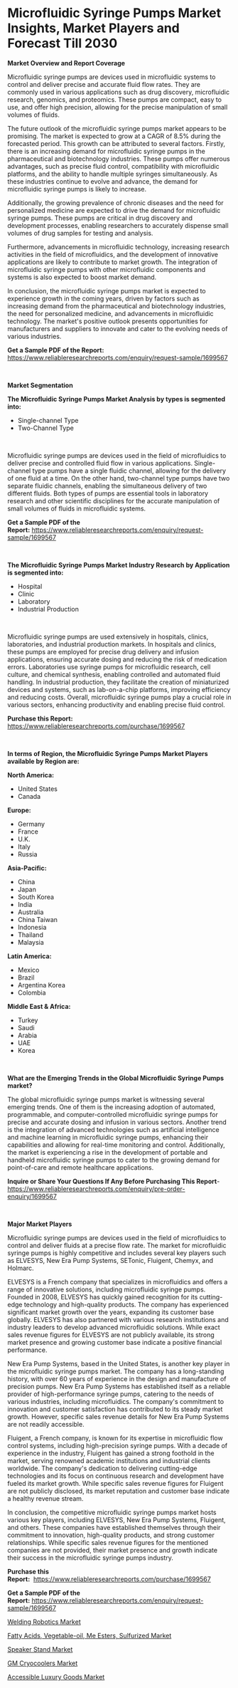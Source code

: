 <p><h1>Microfluidic Syringe Pumps Market Insights, Market Players and Forecast Till 2030</h1></p><p><strong>Market Overview and Report Coverage</strong></p>
<p><p>Microfluidic syringe pumps are devices used in microfluidic systems to control and deliver precise and accurate fluid flow rates. They are commonly used in various applications such as drug discovery, microfluidic research, genomics, and proteomics. These pumps are compact, easy to use, and offer high precision, allowing for the precise manipulation of small volumes of fluids.</p><p>The future outlook of the microfluidic syringe pumps market appears to be promising. The market is expected to grow at a CAGR of 8.5% during the forecasted period. This growth can be attributed to several factors. Firstly, there is an increasing demand for microfluidic syringe pumps in the pharmaceutical and biotechnology industries. These pumps offer numerous advantages, such as precise fluid control, compatibility with microfluidic platforms, and the ability to handle multiple syringes simultaneously. As these industries continue to evolve and advance, the demand for microfluidic syringe pumps is likely to increase.</p><p>Additionally, the growing prevalence of chronic diseases and the need for personalized medicine are expected to drive the demand for microfluidic syringe pumps. These pumps are critical in drug discovery and development processes, enabling researchers to accurately dispense small volumes of drug samples for testing and analysis.</p><p>Furthermore, advancements in microfluidic technology, increasing research activities in the field of microfluidics, and the development of innovative applications are likely to contribute to market growth. The integration of microfluidic syringe pumps with other microfluidic components and systems is also expected to boost market demand.</p><p>In conclusion, the microfluidic syringe pumps market is expected to experience growth in the coming years, driven by factors such as increasing demand from the pharmaceutical and biotechnology industries, the need for personalized medicine, and advancements in microfluidic technology. The market's positive outlook presents opportunities for manufacturers and suppliers to innovate and cater to the evolving needs of various industries.</p></p>
<p><strong>Get a Sample PDF of the Report:</strong> <a href="https://www.reliableresearchreports.com/enquiry/request-sample/1699567">https://www.reliableresearchreports.com/enquiry/request-sample/1699567</a></p>
<p>&nbsp;</p>
<p><strong>Market Segmentation</strong></p>
<p><strong>The Microfluidic Syringe Pumps Market Analysis by types is segmented into:</strong></p>
<p><ul><li>Single-channel Type</li><li>Two-Channel Type</li></ul></p>
<p>&nbsp;</p>
<p><p>Microfluidic syringe pumps are devices used in the field of microfluidics to deliver precise and controlled fluid flow in various applications. Single-channel type pumps have a single fluidic channel, allowing for the delivery of one fluid at a time. On the other hand, two-channel type pumps have two separate fluidic channels, enabling the simultaneous delivery of two different fluids. Both types of pumps are essential tools in laboratory research and other scientific disciplines for the accurate manipulation of small volumes of fluids in microfluidic systems.</p></p>
<p><strong>Get a Sample PDF of the Report:</strong>&nbsp;<a href="https://www.reliableresearchreports.com/enquiry/request-sample/1699567">https://www.reliableresearchreports.com/enquiry/request-sample/1699567</a></p>
<p>&nbsp;</p>
<p><strong>The Microfluidic Syringe Pumps Market Industry Research by Application is segmented into:</strong></p>
<p><ul><li>Hospital</li><li>Clinic</li><li>Laboratory</li><li>Industrial Production</li></ul></p>
<p>&nbsp;</p>
<p><p>Microfluidic syringe pumps are used extensively in hospitals, clinics, laboratories, and industrial production markets. In hospitals and clinics, these pumps are employed for precise drug delivery and infusion applications, ensuring accurate dosing and reducing the risk of medication errors. Laboratories use syringe pumps for microfluidic research, cell culture, and chemical synthesis, enabling controlled and automated fluid handling. In industrial production, they facilitate the creation of miniaturized devices and systems, such as lab-on-a-chip platforms, improving efficiency and reducing costs. Overall, microfluidic syringe pumps play a crucial role in various sectors, enhancing productivity and enabling precise fluid control.</p></p>
<p><strong>Purchase this Report:</strong>&nbsp; <a href="https://www.reliableresearchreports.com/purchase/1699567">https://www.reliableresearchreports.com/purchase/1699567</a></p>
<p>&nbsp;</p>
<p><strong>In terms of Region, the Microfluidic Syringe Pumps Market Players available by Region are:</strong></p>
<p>
    <p> <strong> North America: </strong>
        <ul>
            <li>United States</li>
            <li>Canada</li>
        </ul>
        </p> 
    <p> <strong> Europe: </strong>
        <ul>
            <li>Germany</li>
            <li>France</li>
            <li>U.K.</li>
            <li>Italy</li>
            <li>Russia</li>
        </ul>
        </p> 
    <p> <strong> Asia-Pacific: </strong>
        <ul>
            <li>China</li>
            <li>Japan</li>
            <li>South Korea</li>
            <li>India</li>
            <li>Australia</li>
            <li>China Taiwan</li>
            <li>Indonesia</li>
            <li>Thailand</li>
            <li>Malaysia</li>
        </ul>
        </p> 
    <p> <strong> Latin America: </strong>
        <ul>
            <li>Mexico</li>
            <li>Brazil</li>
            <li>Argentina Korea</li>
            <li>Colombia</li>
        </ul>
        </p> 
    <p> <strong> Middle East & Africa: </strong>
        <ul>
            <li>Turkey</li>
            <li>Saudi</li>
            <li>Arabia</li>
            <li>UAE</li>
            <li>Korea</li>
        </ul>
    </p>
    </p>
<p>&nbsp;</p>
<p><strong>What are the Emerging Trends in the Global Microfluidic Syringe Pumps market?</strong></p>
<p><p>The global microfluidic syringe pumps market is witnessing several emerging trends. One of them is the increasing adoption of automated, programmable, and computer-controlled microfluidic syringe pumps for precise and accurate dosing and infusion in various sectors. Another trend is the integration of advanced technologies such as artificial intelligence and machine learning in microfluidic syringe pumps, enhancing their capabilities and allowing for real-time monitoring and control. Additionally, the market is experiencing a rise in the development of portable and handheld microfluidic syringe pumps to cater to the growing demand for point-of-care and remote healthcare applications.</p></p>
<p><strong>Inquire or Share Your Questions If Any Before Purchasing This Report</strong>- <a href="https://www.reliableresearchreports.com/enquiry/pre-order-enquiry/1699567">https://www.reliableresearchreports.com/enquiry/pre-order-enquiry/1699567</a></p>
<p>&nbsp;</p>
<p><strong>Major Market Players</strong></p>
<p><p>Microfluidic syringe pumps are devices used in the field of microfluidics to control and deliver fluids at a precise flow rate. The market for microfluidic syringe pumps is highly competitive and includes several key players such as ELVESYS, New Era Pump Systems, SETonic, Fluigent, Chemyx, and Holmarc.</p><p>ELVESYS is a French company that specializes in microfluidics and offers a range of innovative solutions, including microfluidic syringe pumps. Founded in 2008, ELVESYS has quickly gained recognition for its cutting-edge technology and high-quality products. The company has experienced significant market growth over the years, expanding its customer base globally. ELVESYS has also partnered with various research institutions and industry leaders to develop advanced microfluidic solutions. While exact sales revenue figures for ELVESYS are not publicly available, its strong market presence and growing customer base indicate a positive financial performance.</p><p>New Era Pump Systems, based in the United States, is another key player in the microfluidic syringe pumps market. The company has a long-standing history, with over 60 years of experience in the design and manufacture of precision pumps. New Era Pump Systems has established itself as a reliable provider of high-performance syringe pumps, catering to the needs of various industries, including microfluidics. The company's commitment to innovation and customer satisfaction has contributed to its steady market growth. However, specific sales revenue details for New Era Pump Systems are not readily accessible.</p><p>Fluigent, a French company, is known for its expertise in microfluidic flow control systems, including high-precision syringe pumps. With a decade of experience in the industry, Fluigent has gained a strong foothold in the market, serving renowned academic institutions and industrial clients worldwide. The company's dedication to delivering cutting-edge technologies and its focus on continuous research and development have fueled its market growth. While specific sales revenue figures for Fluigent are not publicly disclosed, its market reputation and customer base indicate a healthy revenue stream.</p><p>In conclusion, the competitive microfluidic syringe pumps market hosts various key players, including ELVESYS, New Era Pump Systems, Fluigent, and others. These companies have established themselves through their commitment to innovation, high-quality products, and strong customer relationships. While specific sales revenue figures for the mentioned companies are not provided, their market presence and growth indicate their success in the microfluidic syringe pumps industry.</p></p>
<p><strong>Purchase this Report:</strong>&nbsp;&nbsp;<a href="https://www.reliableresearchreports.com/purchase/1699567">https://www.reliableresearchreports.com/purchase/1699567</a></p>
<p></p>
<p><strong>Get a Sample PDF of the Report:</strong>&nbsp;<a href="https://www.reliableresearchreports.com/enquiry/request-sample/1699567">https://www.reliableresearchreports.com/enquiry/request-sample/1699567</a></p>
<p><p><a href="https://medium.com/@ssantosh15121999/welding-robotics-market-share-evolution-and-market-growth-trends-2023-2030-2f3ee4bf4cb0">Welding Robotics Market</a></p><p><a href="https://www.linkedin.com/pulse/fatty-acids-vegetable-oil-me-esters-sulfurized-market-share-hbife/">Fatty Acids, Vegetable-oil, Me Esters, Sulfurized Market</a></p><p><a href="https://github.com/mabutironaldo/Market-Research-Report-List-1/blob/main/speaker-stand-market.md">Speaker Stand Market</a></p><p><a href="https://medium.com/@sk99912151/gm-cryocoolers-market-furnishes-information-on-market-share-market-trends-and-market-growth-9879084dd49b">GM Cryocoolers Market</a></p><p><a href="https://github.com/lbird53714/Market-Research-Report-List-1/blob/main/accessible-luxury-goods-market.md">Accessible Luxury Goods Market</a></p></p>